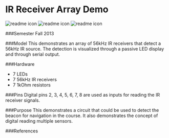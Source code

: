 IR Receiver Array Demo
==================
![readme icon](https://raw.github.com/TinkerUMD/TinkerUMD/master/icons/readme_icon_64x64.jpg)
![readme icon](https://raw.github.com/TinkerUMD/TinkerUMD/master/icons/arduino_icon_64x64.jpg)
![readme icon](https://raw.github.com/TinkerUMD/TinkerUMD/master/icons/led_icon_64x64.jpg)

###Semester
Fall 2013

###Model
This demonstrates an array of 56kHz IR receivers that detect a 56kHz IR source.  The detection is visualized
through a passive LED display and through serial output.

###Hardware
* 7 LEDs
* 7 56kHz IR receivers
* 7 1kOhm resistors

###Pins
Digital pins 2, 3, 4, 5, 6, 7, 8 are used as inputs for reading the IR receiver signals.

###Purpose
This demonstrates a circuit that could be used to detect the beacon for navigation in the course.
It also demonstrates the concept of digital reading multiple sensors.

###References

